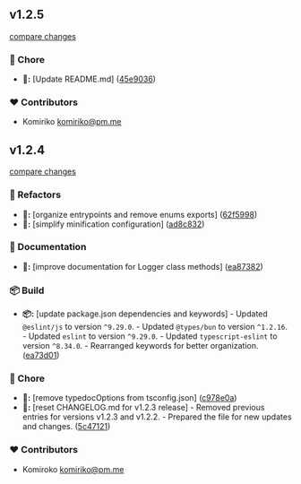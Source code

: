 
## v1.2.5

[compare changes](https://github.com/Komiriko/komi-logger/compare/v1.2.4...v1.2.5)

### 🦉 Chore

- **🦉:** [Update README.md] ([45e9036](https://github.com/Komiriko/komi-logger/commit/45e9036))

### ❤️ Contributors

- Komiriko <komiriko@pm.me>

## v1.2.4

[compare changes](https://github.com/Komiriko/komi-logger/compare/v1.2.3...v1.2.4)

### 🧹 Refactors

- **🧹:** [organize entrypoints and remove enums exports] ([62f5998](https://github.com/Komiriko/komi-logger/commit/62f5998))
- **🧹:** [simplify minification configuration] ([ad8c832](https://github.com/Komiriko/komi-logger/commit/ad8c832))

### 📖 Documentation

- **📖:** [improve documentation for Logger class methods] ([ea87382](https://github.com/Komiriko/komi-logger/commit/ea87382))

### 📦 Build

- **📦:** [update package.json dependencies and keywords] - Updated `@eslint/js` to version `^9.29.0`. - Updated `@types/bun` to version `^1.2.16`. - Updated `eslint` to version `^9.29.0`. - Updated `typescript-eslint` to version `^8.34.0`. - Rearranged keywords for better organization. ([ea73d01](https://github.com/Komiriko/komi-logger/commit/ea73d01))

### 🦉 Chore

- **🦉:** [remove typedocOptions from tsconfig.json] ([c978e0a](https://github.com/Komiriko/komi-logger/commit/c978e0a))
- **🦉:** [reset CHANGELOG.md for v1.2.3 release] - Removed previous entries for versions v1.2.3 and v1.2.2. - Prepared the file for new updates and changes. ([5c47121](https://github.com/Komiriko/komi-logger/commit/5c47121))

### ❤️ Contributors

- Komiroko <komiriko@pm.me>

